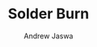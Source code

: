 ---
layout: post
title:  Solder Burn
author: Andrew Jaswa
license: CC0
image: solder-burn.svg
description: For those times when you've burned your hand with a soldering iron.
---
